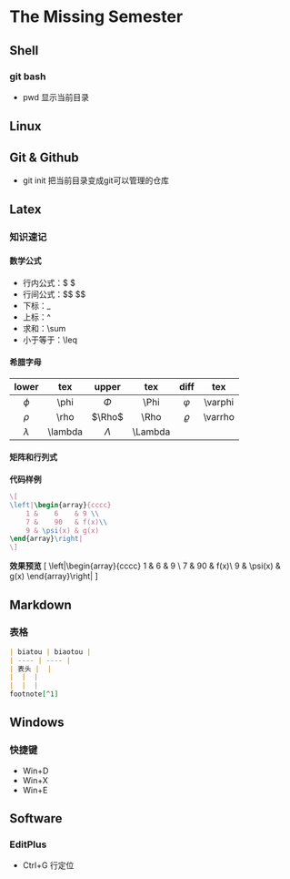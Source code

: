 # The Missing Semester
## Shell
### git bash
+ pwd 显示当前目录
## Linux

## Git & Github
+ git init 把当前目录变成git可以管理的仓库
## Latex
### 知识速记
#### 数学公式
+ 行内公式：\$ \$  
+ 行间公式：\$\$   \$\$
+ 下标：\_
+ 上标：^
+ 求和：\sum
+ 小于等于：\leq
#### 希腊字母
| lower | tex | upper | tex | diff | tex |
|:-:|:-:|:-:|:-:|:-:|:-:|
$\phi$|\\phi|$\Phi$|\\Phi|$\varphi$|\\varphi
$\rho$|\rho|$\Rho$|\Rho|$\varrho$|\varrho
$\lambda$|\lambda|$\Lambda$|\Lambda
#### 矩阵和行列式
**代码样例**
```latex
\[ 
\left|\begin{array}{cccc} 
    1 &    6    & 9 \\ 
    7 &    90   & f(x)\\ 
    9 & \psi(x) & g(x) 
\end{array}\right| 
\]
```
**效果预览**
\[ 
\left|\begin{array}{cccc} 
    1 &    6    & 9 \\ 
    7 &    90   & f(x)\\ 
    9 & \psi(x) & g(x) 
\end{array}\right| 
\]
## Markdown
### 表格
```markdown
| biatou | biaotou |
| ---- | ---- |
| 表头 |  |
|  |  |
|  |  |
footnote[^1]
```
## Windows
### 快捷键
+ Win+D 
+ Win+X
+ Win+E
## Software
### EditPlus
+ Ctrl+G 行定位